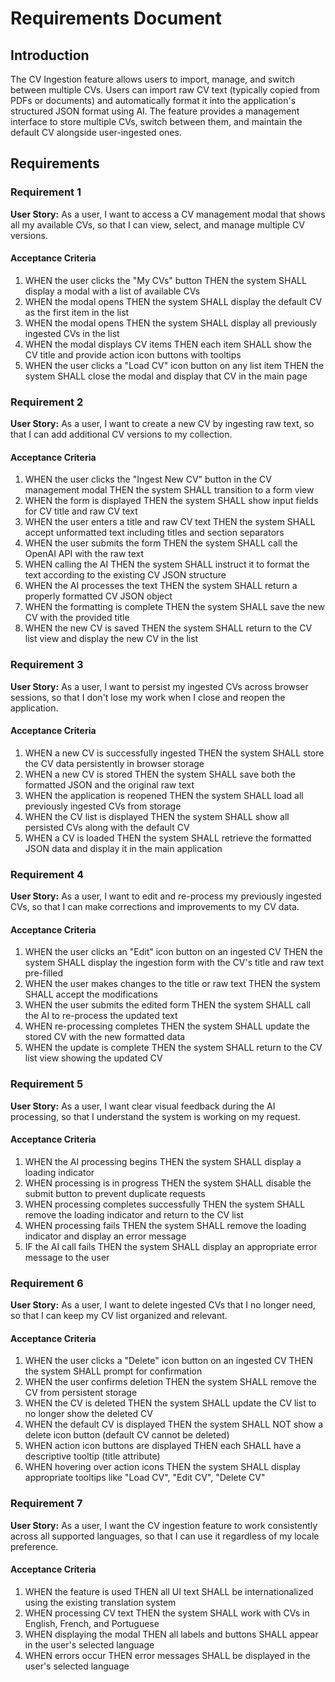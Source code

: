# Requirements Document

## Introduction

The CV Ingestion feature allows users to import, manage, and switch between multiple CVs. Users can import raw CV text (typically copied from PDFs or documents) and automatically format it into the application's structured JSON format using AI. The feature provides a management interface to store multiple CVs, switch between them, and maintain the default CV alongside user-ingested ones.

## Requirements

### Requirement 1

**User Story:** As a user, I want to access a CV management modal that shows all my available CVs, so that I can view, select, and manage multiple CV versions.

#### Acceptance Criteria

1. WHEN the user clicks the "My CVs" button THEN the system SHALL display a modal with a list of available CVs
2. WHEN the modal opens THEN the system SHALL display the default CV as the first item in the list
3. WHEN the modal opens THEN the system SHALL display all previously ingested CVs in the list
4. WHEN the modal displays CV items THEN each item SHALL show the CV title and provide action icon buttons with tooltips
5. WHEN the user clicks a "Load CV" icon button on any list item THEN the system SHALL close the modal and display that CV in the main page

### Requirement 2

**User Story:** As a user, I want to create a new CV by ingesting raw text, so that I can add additional CV versions to my collection.

#### Acceptance Criteria

1. WHEN the user clicks the "Ingest New CV" button in the CV management modal THEN the system SHALL transition to a form view
2. WHEN the form is displayed THEN the system SHALL show input fields for CV title and raw CV text
3. WHEN the user enters a title and raw CV text THEN the system SHALL accept unformatted text including titles and section separators
4. WHEN the user submits the form THEN the system SHALL call the OpenAI API with the raw text
5. WHEN calling the AI THEN the system SHALL instruct it to format the text according to the existing CV JSON structure
6. WHEN the AI processes the text THEN the system SHALL return a properly formatted CV JSON object
7. WHEN the formatting is complete THEN the system SHALL save the new CV with the provided title
8. WHEN the new CV is saved THEN the system SHALL return to the CV list view and display the new CV in the list

### Requirement 3

**User Story:** As a user, I want to persist my ingested CVs across browser sessions, so that I don't lose my work when I close and reopen the application.

#### Acceptance Criteria

1. WHEN a new CV is successfully ingested THEN the system SHALL store the CV data persistently in browser storage
2. WHEN a new CV is stored THEN the system SHALL save both the formatted JSON and the original raw text
3. WHEN the application is reopened THEN the system SHALL load all previously ingested CVs from storage
4. WHEN the CV list is displayed THEN the system SHALL show all persisted CVs along with the default CV
5. WHEN a CV is loaded THEN the system SHALL retrieve the formatted JSON data and display it in the main application

### Requirement 4

**User Story:** As a user, I want to edit and re-process my previously ingested CVs, so that I can make corrections and improvements to my CV data.

#### Acceptance Criteria

1. WHEN the user clicks an "Edit" icon button on an ingested CV THEN the system SHALL display the ingestion form with the CV's title and raw text pre-filled
2. WHEN the user makes changes to the title or raw text THEN the system SHALL accept the modifications
3. WHEN the user submits the edited form THEN the system SHALL call the AI to re-process the updated text
4. WHEN re-processing completes THEN the system SHALL update the stored CV with the new formatted data
5. WHEN the update is complete THEN the system SHALL return to the CV list view showing the updated CV

### Requirement 5

**User Story:** As a user, I want clear visual feedback during the AI processing, so that I understand the system is working on my request.

#### Acceptance Criteria

1. WHEN the AI processing begins THEN the system SHALL display a loading indicator
2. WHEN processing is in progress THEN the system SHALL disable the submit button to prevent duplicate requests
3. WHEN processing completes successfully THEN the system SHALL remove the loading indicator and return to the CV list
4. WHEN processing fails THEN the system SHALL remove the loading indicator and display an error message
5. IF the AI call fails THEN the system SHALL display an appropriate error message to the user

### Requirement 6

**User Story:** As a user, I want to delete ingested CVs that I no longer need, so that I can keep my CV list organized and relevant.

#### Acceptance Criteria

1. WHEN the user clicks a "Delete" icon button on an ingested CV THEN the system SHALL prompt for confirmation
2. WHEN the user confirms deletion THEN the system SHALL remove the CV from persistent storage
3. WHEN the CV is deleted THEN the system SHALL update the CV list to no longer show the deleted CV
4. WHEN the default CV is displayed THEN the system SHALL NOT show a delete icon button (default CV cannot be deleted)
5. WHEN action icon buttons are displayed THEN each SHALL have a descriptive tooltip (title attribute)
6. WHEN hovering over action icons THEN the system SHALL display appropriate tooltips like "Load CV", "Edit CV", "Delete CV"

### Requirement 7

**User Story:** As a user, I want the CV ingestion feature to work consistently across all supported languages, so that I can use it regardless of my locale preference.

#### Acceptance Criteria

1. WHEN the feature is used THEN all UI text SHALL be internationalized using the existing translation system
2. WHEN processing CV text THEN the system SHALL work with CVs in English, French, and Portuguese
3. WHEN displaying the modal THEN all labels and buttons SHALL appear in the user's selected language
4. WHEN errors occur THEN error messages SHALL be displayed in the user's selected language